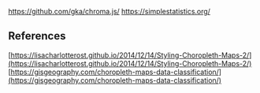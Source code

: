 

https://github.com/gka/chroma.js/
https://simplestatistics.org/

## References

[https://lisacharlotterost.github.io/2014/12/14/Styling-Choropleth-Maps-2/](https://lisacharlotterost.github.io/2014/12/14/Styling-Choropleth-Maps-2/)
[https://gisgeography.com/choropleth-maps-data-classification/](https://gisgeography.com/choropleth-maps-data-classification/)